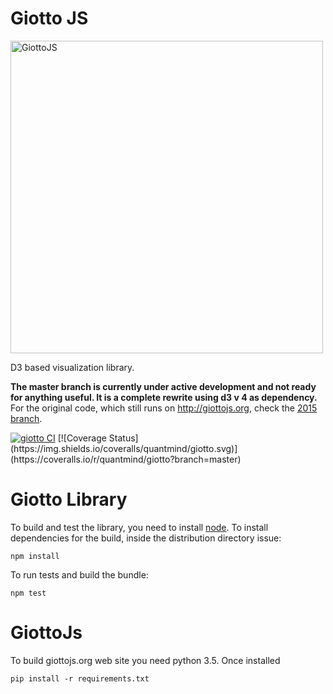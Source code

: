 # Giotto JS

<a href="http://giottojs.org">
<img src="https://assets.quantmind.com/giotto/giotto-banner.svg" width="500px" alt="GiottoJS">
</a>

D3 based visualization library.

**The master branch is currently under active development and not ready for anything useful. It is a complete rewrite using d3 v 4 as dependency.** For the original code, which still runs on http://giottojs.org, check the [2015 branch](https://github.com/quantmind/giotto/tree/2015).

<a href="https://travis-ci.org/quantmind/giotto" target="_self">
<img src="https://travis-ci.org/quantmind/giotto.svg?branch=master" alt="giotto CI"></a>
[![Coverage Status](https://img.shields.io/coveralls/quantmind/giotto.svg)](https://coveralls.io/r/quantmind/giotto?branch=master)

# Giotto Library

To build and test the library, you need to install [node](https://nodejs.org/).
To install dependencies for the build, inside the distribution directory issue:
```
npm install
```
To run tests and build the bundle:
```
npm test
```

# GiottoJs

To build giottojs.org web site you need python 3.5. Once installed
```
pip install -r requirements.txt
```
